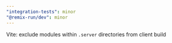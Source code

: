 ```yaml
---
"integration-tests": minor
"@remix-run/dev": minor
---
```


Vite: exclude modules within `.server` directories from client build
